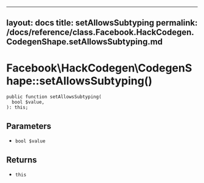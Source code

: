 
***

layout: docs
title: setAllowsSubtyping
permalink: /docs/reference/class.Facebook.HackCodegen.CodegenShape.setAllowsSubtyping.md
---







# Facebook\\HackCodegen\\CodegenShape::setAllowsSubtyping()




``` Hack
public function setAllowsSubtyping(
  bool $value,
): this;
```




## Parameters




* ` bool $value `




## Returns




- ` this `